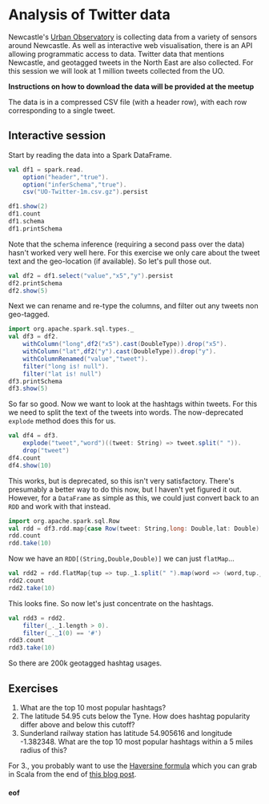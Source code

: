 # Analysis of Twitter data

Newcastle's [Urban Observatory](https://research.ncl.ac.uk/urbanobservatory/) is collecting data from a variety of sensors around Newcastle. As well as interactive web visualisation, there is an API allowing programmatic access to data. Twitter data that mentions Newcastle, and geotagged tweets in the North East are also collected. For this session we will look at 1 million tweets collected from the UO.

**Instructions on how to download the data will be provided at the meetup**

The data is in a compressed CSV file (with a header row), with each row corresponding to a single tweet.

## Interactive session

Start by reading the data into a Spark DataFrame.

```scala
val df1 = spark.read.
	option("header","true").
	option("inferSchema","true").
	csv("UO-Twitter-1m.csv.gz").persist

df1.show(2)
df1.count
df1.schema
df1.printSchema
```
Note that the schema inference (requiring a second pass over the data) hasn't worked very well here. For this exercise we only care about the tweet text and the geo-location (if available). So let's pull those out.
```scala
val df2 = df1.select("value","x5","y").persist
df2.printSchema
df2.show(5)
```
Next we can rename and re-type the columns, and filter out any tweets non geo-tagged.
```scala
import org.apache.spark.sql.types._
val df3 = df2.
	withColumn("long",df2("x5").cast(DoubleType)).drop("x5").
	withColumn("lat",df2("y").cast(DoubleType)).drop("y").
	withColumnRenamed("value","tweet").
	filter("long is! null").
	filter("lat is! null")
df3.printSchema
df3.show(5)
```
So far so good. Now we want to look at the hashtags within tweets. For this we need to split the text of the tweets into words. The now-deprecated `explode` method does this for us.
```scala
val df4 = df3.
	explode("tweet","word")((tweet: String) => tweet.split(" ")).
	drop("tweet")
df4.count
df4.show(10)
```
This works, but is deprecated, so this isn't very satisfactory. There's presumably a better way to do this now, but I haven't yet figured it out. However, for a `DataFrame` as simple as this, we could just convert back to an `RDD` and work with that instead.
```scala
import org.apache.spark.sql.Row
val rdd = df3.rdd.map{case Row(tweet: String,long: Double,lat: Double) => (tweet,long,lat)}
rdd.count
rdd.take(10)
```
Now we have an `RDD[(String,Double,Double)]` we can just `flatMap`...
```scala
val rdd2 = rdd.flatMap{tup => tup._1.split(" ").map(word => (word,tup._2,tup._3))}
rdd2.count
rdd2.take(10)
```
This looks fine. So now let's just concentrate on the hashtags.
```scala
val rdd3 = rdd2.
	filter(_._1.length > 0).
	filter(_._1(0) == '#')
rdd3.count
rdd3.take(10)
```
So there are 200k geotagged hashtag usages.

## Exercises

1. What are the top 10 most popular hashtags?
2. The latitude 54.95 cuts below the Tyne. How does hashtag popularity differ above and below this cutoff?
3. Sunderland railway station has latitude 54.905616 and longitude -1.382348. What are the top 10 most popular hashtags within a 5 miles radius of this?

For 3., you probably want to use the [Haversine formula](https://en.wikipedia.org/wiki/Haversine_formula) which you can grab in Scala from the end of [this blog post](https://davidkeen.com/blog/2013/10/calculating-distance-with-scalas-foldleft/).



#### eof



